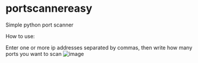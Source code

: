 # portscannereasy
Simple python port scanner

How to use:

Enter one or more ip addresses separated by commas, then write how many ports you want to scan
![image](https://user-images.githubusercontent.com/105016628/177753644-e7c05ad4-9e29-47c3-a6a5-0a3329530bc7.png)

